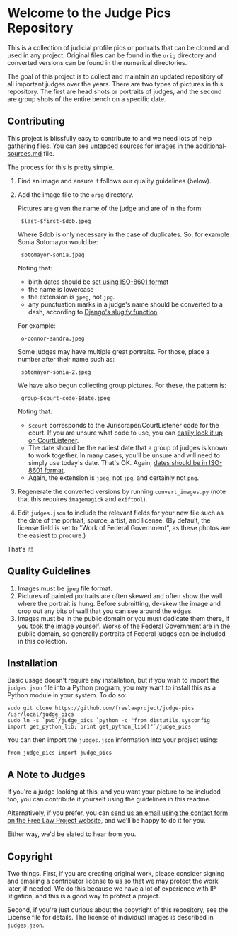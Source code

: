 
Welcome to the Judge Pics Repository
====================================

This is a collection of judicial profile pics or portraits that can be cloned and used in any project. Original files can be found in the `orig` directory and converted versions can be found in the numerical directories.

The goal of this project is to collect and maintain an updated repository of all important judges over the years. There are two types of pictures in this repository. The first are head shots or portraits of judges, and the second are group shots of the entire bench on a specific date.


Contributing
------------

This project is blissfully easy to contribute to and we need lots of help
gathering files. You can see untapped sources for images in the
[additional-sources.md][add] file.

The process for this is pretty simple.

1. Find an image and ensure it follows our quality guidelines
(below).

1. Add the image file to the `orig` directory.

    Pictures are given the name of the judge and are of in the form:

        $last-$first-$dob.jpeg

    Where $dob is only necessary in the case of duplicates. So, for example
    Sonia Sotomayor would be:

        sotomayor-sonia.jpeg

    Noting that:

    - birth dates should be [set using ISO-8601 format][8601]
    - the name is lowercase
    - the extension is `jpeg`, not `jpg`.
    - any punctuation marks in a judge's name should be converted to a dash,
      according to [Django's slugify function][slugify]

    For example:

        o-connor-sandra.jpeg

    Some judges may have multiple great portraits. For those, place a number
    after their name such as:

        sotomayor-sonia-2.jpeg

    We have also begun collecting group pictures. For these, the pattern is:

        group-$court-code-$date.jpeg

    Noting that:

    - `$court` corresponds to the Juriscraper/CourtListener code for the court.
      If you are unsure what code to use, you can [easily look it up on
      CourtListener][codes].
    - The date should be the earliest date that a group of judges is known to
      work together. In many cases, you'll be unsure and will need to simply use
      today's date. That's OK. Again, [dates should be in ISO-8601
      format][8601].
    - Again, the extension is `jpeg`, not `jpg`, and certainly not `png`.


1. Regenerate the converted versions by running `convert_images.py` (note that
this requires `imagemagick` and `exiftool`).

1. Edit `judges.json` to include the relevant fields for your new file such as
   the date of the portrait, source, artist, and license. (By default, the
   license field is set to "Work of Federal Government", as these photos are
   the easiest to procure.)

That's it!


Quality Guidelines
------------------

1. Images must be `jpeg` file format.
1. Pictures of painted portraits are often skewed and often show the wall where
   the portrait is hung. Before submitting, de-skew the image and crop out
   any bits of wall that you can see around the edges.
1. Images must be in the public domain or you must dedicate them there, if you
   took the image yourself. Works of the Federal Government are in the public
   domain, so generally portraits of Federal judges can be included in this
   collection.


Installation
------------

Basic usage doesn't require any installation, but if you wish to import the
`judges.json` file into a Python program, you may want to install this as a
Python module in your system. To do so:

    sudo git clone https://github.com/freelawproject/judge-pics /usr/local/judge_pics
    sudo ln -s `pwd`/judge_pics `python -c "from distutils.sysconfig import get_python_lib; print get_python_lib()"`/judge_pics

You can then import the `judges.json` information into your project using:

    from judge_pics import judge_pics


A Note to Judges
----------------
If you're a judge looking at this, and you want your picture to be included too,
you can contribute it yourself using the guidelines in this readme.

Alternatively, if you prefer, you can [send us an email using the contact form
on the Free Law Project website][contact], and we'll be happy to do it for you.

Either way, we'd be elated to hear from you.


Copyright
---------

Two things. First, if you are creating original work, please consider signing
and emailing a contributor license to us so that we may protect the work later,
if needed. We do this because we have a lot of experience with IP litigation,
and this is a good way to protect a project.

Second, if you're just curious about the copyright of this repository, see the
License file for details. The license of individual images is described in
`judges.json`.


[add]: https://github.com/freelawproject/judge-pics/blob/master/additional-sources.md
[slugify]: https://docs.djangoproject.com/en/1.8/_modules/django/utils/text/#slugify
[8601]: http://en.wikipedia.org/wiki/ISO_8601
[contact]: http://freelawproject.org/contact/
[codes]: https://www.courtlistener.com/api/jurisdictions/
